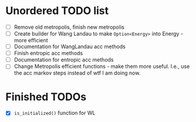 # Unordered TODO list

- [ ] Remove old metropolis, finish new metropolis
- [ ] Create builder for Wang Landau to make `Option<Energy>` into Energy - more efficient
- [ ] Documentation for WangLandau acc methods
- [ ] Finish entropic acc methods
- [ ] Documentation for entropic  acc methods
- [ ] Change Metropolis efficient functions - make them more useful. I.e., use the acc markov steps instead of wtf I am doing now.

# Finished TODOs

- [x] `is_initialized()` function for WL
